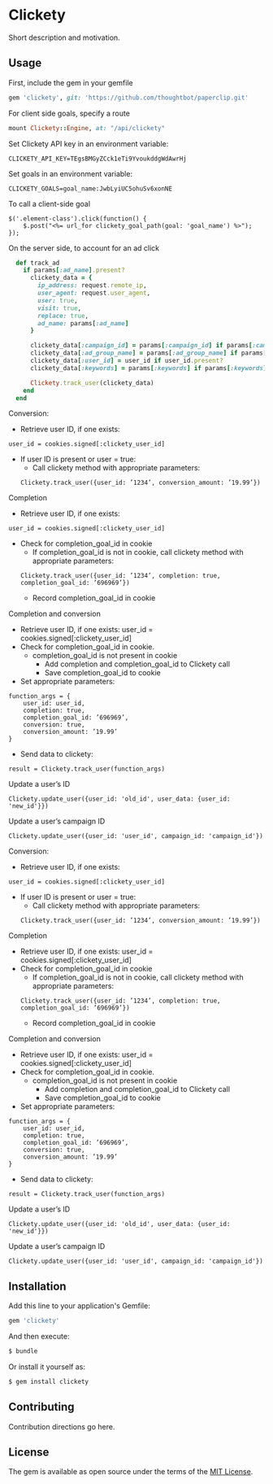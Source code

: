 # Clickety
Short description and motivation.

## Usage
First, include the gem in your gemfile
```ruby
gem 'clickety', git: 'https://github.com/thoughtbot/paperclip.git'
```

For client side goals, specify a route
```ruby
mount Clickety::Engine, at: "/api/clickety"
```

Set Clickety API key in an environment variable:
```
CLICKETY_API_KEY=TEgsBMGyZCck1eTi9YvoukddgWdAwrHj
```

Set goals in an environment variable:
```
CLICKETY_GOALS=goal_name:JwbLyiUC5ohuSv6xonNE
```

To call a client-side goal
```
$('.element-class').click(function() {
	$.post("<%= url_for clickety_goal_path(goal: 'goal_name') %>");
});
```

On the server side, to account for an ad click
```ruby
  def track_ad
    if params[:ad_name].present?
      clickety_data = {
        ip_address: request.remote_ip,
        user_agent: request.user_agent,
        user: true,
        visit: true,
        replace: true,
        ad_name: params[:ad_name]
      }

      clickety_data[:campaign_id] = params[:campaign_id] if params[:campaign_id].present?
      clickety_data[:ad_group_name] = params[:ad_group_name] if params[:ad_group_name].present?
      clickety_data[:user_id] = user_id if user_id.present?
      clickety_data[:keywords] = params[:keywords] if params[:keywords].present?

      Clickety.track_user(clickety_data)
    end
  end
```

Conversion:

- Retrieve user ID, if one exists:
```
user_id = cookies.signed[:clickety_user_id]
```
- If user ID is present or user = true:
  - Call clickety method with appropriate parameters: 
  ```
  Clickety.track_user({user_id: ’1234’, conversion_amount: ’19.99’})
  ```

Completion

- Retrieve user ID, if one exists:
```
user_id = cookies.signed[:clickety_user_id]
```
- Check for completion_goal_id in cookie
  - If completion_goal_id is not in cookie, call clickety method with appropriate parameters:
  ```
  Clickety.track_user({user_id: ’1234’, completion: true, completion_goal_id: ’696969’})
  ```
  - Record completion_goal_id in cookie

Completion and conversion

- Retrieve user ID, if one exists: user_id = cookies.signed[:clickety_user_id]
- Check for completion_goal_id in cookie.
  - completion_goal_id is not present in cookie
    - Add completion and completion_goal_id to Clickety call
    - Save completion_goal_id to cookie
- Set appropriate parameters: 
```
function_args = {
	user_id: user_id, 
	completion: true, 
	completion_goal_id: ’696969’, 
	conversion: true, 
	conversion_amount: ’19.99’
}
```
- Send data to clickety: 
```
result = Clickety.track_user(function_args)
```

Update a user’s ID

```
Clickety.update_user({user_id: 'old_id', user_data: {user_id: 'new_id'}})
```

Update a user’s campaign ID

```
Clickety.update_user({user_id: 'user_id', campaign_id: 'campaign_id'})
```

Conversion:

- Retrieve user ID, if one exists: 
```
user_id = cookies.signed[:clickety_user_id]
```
- If user ID is present or user = true:
  - Call clickety method with appropriate parameters: 
  ```
  Clickety.track_user({user_id: ’1234’, conversion_amount: ’19.99’})
  ```

Completion

- Retrieve user ID, if one exists: user_id = cookies.signed[:clickety_user_id]
- Check for completion_goal_id in cookie
  - If completion_goal_id is not in cookie, call clickety method with appropriate parameters:
  ```
  Clickety.track_user({user_id: ’1234’, completion: true, completion_goal_id: ’696969’})
  ```
  - Record completion_goal_id in cookie

Completion and conversion

- Retrieve user ID, if one exists: user_id = cookies.signed[:clickety_user_id]
- Check for completion_goal_id in cookie.
  - completion_goal_id is not present in cookie
    - Add completion and completion_goal_id to Clickety call
    - Save completion_goal_id to cookie
- Set appropriate parameters: 
```
function_args = {
	user_id: user_id, 
	completion: true, 
	completion_goal_id: ’696969’, 
	conversion: true, 
	conversion_amount: ’19.99’
}
```
- Send data to clickety: 
```
result = Clickety.track_user(function_args)
```

Update a user’s ID
```
Clickety.update_user({user_id: 'old_id', user_data: {user_id: 'new_id'}})
```

Update a user’s campaign ID
```
Clickety.update_user({user_id: 'user_id', campaign_id: 'campaign_id'})
```

## Installation
Add this line to your application's Gemfile:

```ruby
gem 'clickety'
```

And then execute:
```bash
$ bundle
```

Or install it yourself as:
```bash
$ gem install clickety
```

## Contributing
Contribution directions go here.

## License
The gem is available as open source under the terms of the [MIT License](http://opensource.org/licenses/MIT).
